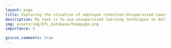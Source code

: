 ```yaml
---
layout: page
title: Exploring the situation of employee retention:Unsupervised Learning and Recommender
description: My task is to use unsupervised learning techniques to define employee segments and make recommendations to increase retention within each one
img: assets/img/ETL_database/homepage.png
importance: 5

giscus_comments: true
---
```

